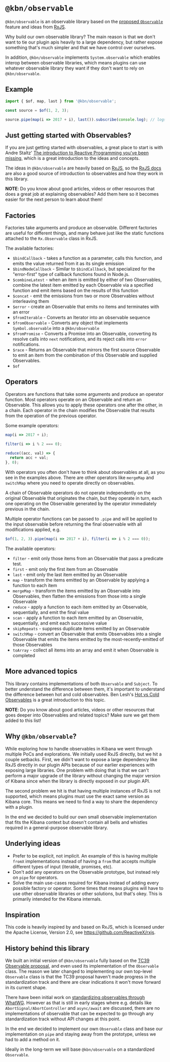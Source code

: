 # `@kbn/observable`

`@kbn/observable` is an observable library based on the [proposed
`Observable`][proposal] feature and ideas from [RxJS][rxjs].

Why build our own observable library? The main reason is that we don't want to
tie our plugin apis heavily to a large dependency, but rather expose something
that's much simpler and that we have control over ourselves.

In addition, `@kbn/observable` implements `System.observable` which enables
interop between observable libraries, which means plugins can use whatever
observable library they want if they don't want to rely on `@kbn/observable`.

## Example

```js
import { $of, map, last } from '@kbn/observable';

const source = $of(1, 2, 3);

source.pipe(map(i => 2017 + i), last()).subscribe(console.log); // logs 2020
```

## Just getting started with Observables?

If you are just getting started with observables, a great place to start is with
Andre Staltz' [The introduction to Reactive Programming you've been
missing][staltz-intro], which is a great introduction to the ideas and concepts.

The ideas in `@kbn/observable` are heavily based on [RxJS][rxjs], so the [RxJS
docs][rxjs-docs] are also a good source of introduction to observables and how
they work in this library.

**NOTE**: Do you know about good articles, videos or other resources that does a
great job at explaining observables? Add them here so it becomes easier for the
next person to learn about them!

## Factories

Factories take arguments and produce an observable. Different factories are
useful for different things, and many behave just like the static functions
attached to the `Rx.Observable` class in RxJS.

The available factories:

* `$bindCallback` - takes a function as a parameter, calls this function, and
  emits the value returned from it as its single emission
* `$bindNodeCallback` - Similar to `$bindCallback`, but specialized for the
  "error-first" type of callback functions found in Node.js.
* `$combineLatest` - when an item is emitted by either of two Observables,
  combine the latest item emitted by each Observable via a specified function
  and emit items based on the results of this function
* `$concat` - emit the emissions from two or more Observables without
  interleaving them
* `$error` - create an Observable that emits no items and terminates with an
  error
* `$fromIterable` - Converts an Iterator into an observable sequence
* `$fromObservable` - Converts any object that implements `Symbol.observable`
  into a `@kbn/observable`
* `$fromPromise` - Converts a Promise into an Observable, converting its resolve
  calls into `next` notifications, and its reject calls into `error`
  notifications.
* `$race` - Returns an Observable that mirrors the first source Observable to
  emit an item from the combination of this Observable and supplied Observables.
* `$of`

## Operators

Operators are functions that take some arguments and produce an operator
function. Most operators operate on an Observable and return an Observable. This
allows you to apply these operators one after the other, in a chain. Each
operator in the chain modifies the Observable that results from the operation of
the previous operator.

Some example operators:

```js
map(i => 2017 + i);

filter(i => i % 2 === 0);

reduce((acc, val) => {
  return acc + val;
}, 0);
```

With operators you often don't have to think about observables at all, as you
see in the examples above. There are other operators like `mergeMap` and
`switchMap` where you need to operate directly on observables.

A chain of Observable operators do not operate independently on the original
Observable that originates the chain, but they operate in turn, each one
operating on the Observable generated by the operator immediately previous in
the chain.

Multiple operator functions can be passed to `.pipe` and will be applied to the
input observable before returning the final observable with all modifications
applied, e.g.

```js
$of(1, 2, 3).pipe(map(i => 2017 + i), filter(i => i % 2 === 0));
```

The available operators:

* `filter` - emit only those items from an Observable that pass a predicate
  test.
* `first` - emit only the first item from an Observable
* `last` - emit only the last item emitted by an Observable
* `map` - transform the items emitted by an Observable by applying a function to
  each item
* `mergeMap` - transform the items emitted by an Observable into Observables,
  then flatten the emissions from those into a single Observable
* `reduce` - apply a function to each item emitted by an Observable,
  sequentially, and emit the final value
* `scan` - apply a function to each item emitted by an Observable, sequentially,
  and emit each successive value
* `skipRepeats` - suppress duplicate items emitted by an Observable
* `switchMap` - convert an Observable that emits Observables into a single
  Observable that emits the items emitted by the most-recently-emitted of those
  Observables
* `toArray` - collect all items into an array and emit it when Observable is
  completed

## More advanced topics

This library contains implementations of both `Observable` and `Subject`. To
better understand the difference between them, it's important to understand the
difference between hot and cold observables. Ben Lesh's [Hot vs Cold
Observables][hot-vs-cold] is a great introduction to this topic.

**NOTE**: Do you know about good articles, videos or other resources that goes
deeper into Observables and related topics? Make sure we get them added to this
list!

## Why `@kbn/observable`?

While exploring how to handle observables in Kibana we went through multiple
PoCs and explorations. We initially used RxJS directly, but we hit a couple
setbacks. First, we didn't want to expose a large dependency like RxJS directly
in our plugin APIs because of our earlier experiences with exposing large
libraries. One problem with doing that is that we can't perform a major upgrade
of the library without changing the major version of Kibana since when the
library is directly exposed in our plugin API.

The second problem we hit is that having multiple instances of RxJS is not
supported, which means plugins must use the exact same version as Kibana core.
This means we need to find a way to share the dependency with a plugin.

In the end we decided to build our own small observable implementation that fits
the Kibana context but doesn't contain all bells and whistles required in a
general-purpose observable library.

## Underlying ideas

* Prefer to be explicit, not implicit. An example of this is having multiple
  `fromX` implementations instead of having a `from` that accepts multiple
  different types of input (iterable, promises, etc).
* Don't add any operators on the Observable prototype, but instead rely on
  `pipe` for operators.
* Solve the main use-cases required for Kibana instead of adding every possible
  factory or operator. Some times that means plugins will have to use other
  observable libraries or other solutions, but that's okey. This is primarily
  intended for the Kibana internals.

## Inspiration

This code is heavily inspired by and based on RxJS, which is licensed under the
Apache License, Version 2.0, see https://github.com/ReactiveX/rxjs.

## History behind this library

We built an initial version of `@kbn/observable` fully based on the [TC39
Observable proposal][proposal], and even used its implementation of the
`Observable` class. The reason we later changed to implementing our own
top-level `Observable` class is that the TC39 proposal haven't made progress in
the standardization track and there are clear indications it won't move forward
in its current shape.

There have been initial work on [standardizing observables through
WhatWG][whatwg-observable]. However as that is still in early stages where e.g.
details like `AbortSignal/AbortController` and `async/await` are discussed,
there are no implementations of observable that can be expected to go through
any standardization track without API changes at this point.

In the end we decided to implement our own `Observable` class and base our
implementation on `pipe` and staying away from the prototype, unless we had to
add a method on it.

Ideally in the long-term we will base `@kbn/observable` on a standardized
`Observable`.

[proposal]: https://github.com/tc39/proposal-observable
[rxjs]: http://reactivex.io/rxjs/
[rxjs-docs]: http://reactivex.io/rxjs/manual/index.html
[staltz-intro]: https://gist.github.com/staltz/868e7e9bc2a7b8c1f754
[whatwg-observable]: https://github.com/whatwg/dom/issues/544
[hot-vs-cold]: https://medium.com/@benlesh/hot-vs-cold-observables-f8094ed53339
